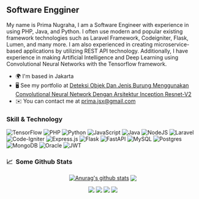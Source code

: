 
Software Engginer
-----------------

My name is Prima Nugraha, I am a Software Engineer with experience in using PHP, Java, and Python. I often use modern and popular existing framework technologies such as Laravel Framework, Codeigniter, Flask, Lumen, and many more. I am also experienced in creating microservice-based applications by utilizing REST API technology. Additionally, I have experience in making Artificial Intelligence and Deep Learning using Convolutional Neural Networks with the Tensorflow framework.

* 🌍  I'm based in Jakarta
* 🖥️  See my portfolio at [Deteksi Objek Dan Jenis Burung Menggunakan Convolutional Neural Network Dengan Arsitektur Inception Resnet-V2](http://https://prima-openapi.herokuapp.com/)
* ✉️  You can contact me at [prima.jsx@gmail.com](mailto:prima.jsx@gmail.com)

### Skill & Technology
![TensorFlow](https://img.shields.io/badge/TensorFlow-%23FF6F00.svg?style=for-the-badge&logo=TensorFlow&logoColor=white)
![PHP](https://img.shields.io/badge/php-%23777BB4.svg?style=for-the-badge&logo=php&logoColor=white)
![Python](https://img.shields.io/badge/python-3670A0?style=for-the-badge&logo=python&logoColor=ffdd54)
![JavaScript](https://img.shields.io/badge/javascript-%23323330.svg?style=for-the-badge&logo=javascript&logoColor=%23F7DF1E)
![Java](https://img.shields.io/badge/java-%23ED8B00.svg?style=for-the-badge&logo=openjdk&logoColor=white)
![NodeJS](https://img.shields.io/badge/node.js-6DA55F?style=for-the-badge&logo=node.js&logoColor=white)
![Laravel](https://img.shields.io/badge/laravel-%23FF2D20.svg?style=for-the-badge&logo=laravel&logoColor=white)
![Code-Igniter](https://img.shields.io/badge/CodeIgniter-%23EF4223.svg?style=for-the-badge&logo=codeIgniter&logoColor=white)
![Express.js](https://img.shields.io/badge/express.js-%23404d59.svg?style=for-the-badge&logo=express&logoColor=%2361DAFB)
![Flask](https://img.shields.io/badge/flask-%23000.svg?style=for-the-badge&logo=flask&logoColor=white)
![FastAPI](https://img.shields.io/badge/FastAPI-005571?style=for-the-badge&logo=fastapi)
![MySQL](https://img.shields.io/badge/mysql-%2300f.svg?style=for-the-badge&logo=mysql&logoColor=white)
![Postgres](https://img.shields.io/badge/postgres-%23316192.svg?style=for-the-badge&logo=postgresql&logoColor=white)
![MongoDB](https://img.shields.io/badge/MongoDB-%234ea94b.svg?style=for-the-badge&logo=mongodb&logoColor=white)
![Oracle](https://img.shields.io/badge/Oracle-F80000?style=for-the-badge&logo=oracle&logoColor=white)
![JWT](https://img.shields.io/badge/JWT-black?style=for-the-badge&logo=JSON%20web%20tokens)

### 📈 &nbsp;Some Github Stats
<p align="center">
  <a href="https://github.com/dotprima"><img align="center" src="https://github-readme-stats.vercel.app/api?username=dotprima&show_icons=true&include_all_commits=true&theme=buefy&hide_border=true" alt="Anurag's github stats" /></a>
  <a href="https://github.com/anuraghazra/dotprima"><img align="center" src="https://github-readme-stats.vercel.app/api/top-langs/?username=dotprima&layout=compact&theme=buefy&hide_border=true" /></a>
</p>
<p align="center">
    <a href="https://www.linkedin.com/in/dotprima/"><img src="https://img.shields.io/badge/linkedin-%230077B5?&style=for-the-badge&logo=linkedin&logoColor=white"/></a>
    <a href="https://twitter.com/primadot/"><img src="https://img.shields.io/badge/twitter-1DA1F2?&style=for-the-badge&logo=twitter&logoColor=white"/></a>
    <a href="https://www.instagram.com/prima.jr/"><img src="https://img.shields.io/badge/instagram-E4405F?&style=for-the-badge&logo=instagram&logoColor=white"/></a>
    <a href="mailto:prima.jsx@gmail.com"><img src="https://img.shields.io/badge/Gmail-D14836?&style=for-the-badge&logo=gmail&logoColor=white"/></a>
</p>
